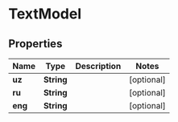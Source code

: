 

# TextModel


## Properties

| Name | Type | Description | Notes |
|------------ | ------------- | ------------- | -------------|
|**uz** | **String** |  |  [optional] |
|**ru** | **String** |  |  [optional] |
|**eng** | **String** |  |  [optional] |



